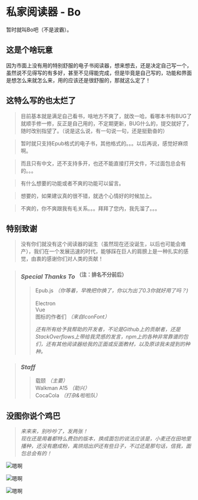 
<div style="
    width: 200px;
    height:200px;
    background-image:url(https://raw.githubusercontent.com/wangzaiyi/EpubReader/master/static/Bo.png);
    background-size: cover;
"></div>

# 私家阅读器 - Bo
暂时就叫Bo吧（不是波霸）。


## 这是个啥玩意
因为市面上没有用的特别舒服的电子书阅读器，想来想去，还是决定自己写一个，虽然说不见得写的有多好，甚至不见得能完成，但是毕竟是自己写的，功能和界面是想怎么来就怎么来，用的应该还是很舒服的，那就这么定了！

## 这特么写的也太烂了
    
>目前基本就是满足自己看书，啥地方不爽了，就改一哈，看哪本书有BUG了就顺手修一修，反正是自己用的，不定期更新，BUG什么的，提交就好了，随时改别指望了。（说是这么说，有一句说一句，还是挺勤奋的）  

>暂时就只支持Epub格式的电子书，其他格式的。。。以后再说，感觉好麻烦啊。  

>而且只有中文，还不支持多开，也还不能直接打开文件，不过面包总会有的。。。

>有什么想要的功能或者不爽的功能可以留言。  

>想要的，如果建议真的很不错，就选个心情好的时候加上。 

>不爽的，你不爽跟我有毛关系。。。拜拜了您内，我先溜了。。。

## 特别致谢

>没有你们就没有这个阅读器的诞生（虽然现在还没诞生，以后也可能会难产），我们在一个发展迅速的时代，能够踩在巨人的肩膀上是一种扎实的感觉，由衷的感谢你们对人类的贡献！  


>### *Special Thanks To* <sup>（注：排名不分前后）</sup>
>>Epub.js *（你等着，早晚把你换了，你以为出了0.3你就好用了吗？)*      
>>Electron    
>>Vue    
>>图标的作者们 *（来自IconFont）*
>>
>>*还有所有给予我帮助的开发者，不论是Github上的贡献者，还是StackOverflows上带给我灵感的发言，npm上的各种非常靠谱的包们，还有其他阅读器给我的正面或反面教材，以及原谅我未提到的种种。*

>### *Staff*
>>载颐 *（主要）*  
>>Walkman A15 *（助兴）*  
>>CocaCola *（打杂&啦啦队）*  


## 没图你说个鸡巴

>*来来来，别吵吵了，发两张！*    
>*现在还是用着都特么费劲的版本，换成面包的说法应该是，小麦还在田地里播种，还没有磨成粉，离烘焙出炉还有些日子，不过还是那句话，信我，面包总会有的！*

![嗯啊](https://raw.githubusercontent.com/wangzaiyi/EpubReader/master/static/screenshot/1.png)

![嗯啊](https://raw.githubusercontent.com/wangzaiyi/EpubReader/master/static/screenshot/2.png)

![嗯啊](https://raw.githubusercontent.com/wangzaiyi/EpubReader/master/static/screenshot/3.png)